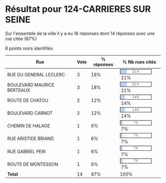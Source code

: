# Résultat pour 124-CARRIERES SUR SEINE

Sur l'ensemble de la ville il y a eu 16 réponses dont 14 réponses avec une rue citée (87%)

8 points noirs identifiés

| Rue | Vote | % réponses | % Nb rues cités|
|-----|------|------------|----------------|
| RUE DU GENERAL LECLERC | 3 | 18% | <img src="../../img/bar_21.gif" />&nbsp;21%|
| BOULEVARD MAURICE BERTEAUX | 3 | 18% | <img src="../../img/bar_21.gif" />&nbsp;21%|
| ROUTE DE CHATOU | 2 | 12% | <img src="../../img/bar_14.gif" />&nbsp;14%|
| BOULEVARD CARNOT | 2 | 12% | <img src="../../img/bar_14.gif" />&nbsp;14%|
| CHEMIN DE HALAGE | 1 | 6% | <img src="../../img/bar_7.gif" />&nbsp;7%|
| RUE ARISTIDE BRIAND | 1 | 6% | <img src="../../img/bar_7.gif" />&nbsp;7%|
| RUE GABRIEL PERI | 1 | 6% | <img src="../../img/bar_7.gif" />&nbsp;7%|
| ROUTE DE MONTESSON | 1 | 6% | <img src="../../img/bar_7.gif" />&nbsp;7%|
| **Total** | 14 | 87% | 100%|
